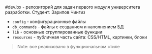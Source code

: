 #dev.bx - репозиторий для задач первого модуля университета разработки. Студент: Зарипов Чингиз

- <code>config</code> - конфигурационные файлы
- <code>db_commands</code> - файлы с созданием и наполнением БД
- <code>lib</code> - основные сгруппированные функции  
- <code>resources</code> - публичная часть сайта: CSS/HTML, картинки, блоки

> Note: все реализовано в функциональном стиле
